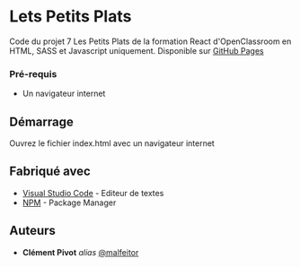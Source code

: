 # Lets Petits Plats

 Code du projet 7 Les Petits Plats de la formation React d'OpenClassroom en HTML, SASS et Javascript uniquement.
 Disponible sur [GitHub Pages](https://clement-pivot.github.io/Les-Petits-Plats/)

### Pré-requis

- Un navigateur internet

## Démarrage

Ouvrez le fichier index.html avec un navigateur internet

## Fabriqué avec

* [Visual Studio Code](https://code.visualstudio.com/) - Editeur de textes
* [NPM](https://www.npmjs.com/) - Package Manager

## Auteurs

* **Clément Pivot** _alias_ [@malfeitor](https://github.com/malfeitor)
